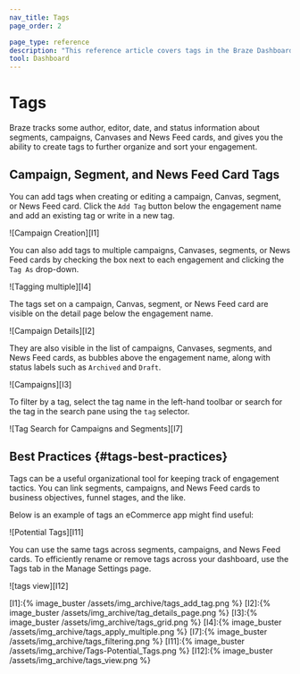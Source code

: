 ```yaml
---
nav_title: Tags
page_order: 2

page_type: reference
description: "This reference article covers tags in the Braze Dashboard, which you can use to further organize and sort your engagement."
tool: Dashboard
---
```

# Tags

Braze tracks some author, editor, date, and status information about segments, campaigns, Canvases and News Feed cards, and gives you the ability to create tags to further organize and sort your engagement.

## Campaign, Segment, and News Feed Card Tags

You can add tags when creating or editing a campaign, Canvas, segment, or News Feed card. Click the `Add Tag` button below the engagement name and add an existing tag or write in a new tag.

![Campaign Creation][I1]

You can also add tags to multiple campaigns, Canvases, segments, or News Feed cards by checking the box next to each engagement and clicking the `Tag As` drop-down.

![Tagging multiple][I4]

The tags set on a campaign, Canvas, segment, or News Feed card are visible on the detail page below the engagement name.

![Campaign Details][I2]

They are also visible in the list of campaigns, Canvases, segments, and News Feed cards, as bubbles above the engagement name, along with status labels such as `Archived` and `Draft`.

![Campaigns][I3]

To filter by a tag, select the tag name in the left-hand toolbar or search for the tag in the search pane using the `tag` selector.

![Tag Search for Campaigns and Segments][I7]

## Best Practices {#tags-best-practices}

Tags can be a useful organizational tool for keeping track of engagement tactics. You can link segments, campaigns, and News Feed cards to business objectives, funnel stages, and the like.

Below is an example of tags an eCommerce app might find useful:

![Potential Tags][I11]

You can use the same tags across segments, campaigns, and News Feed cards. To efficiently rename or remove tags across your dashboard, use the Tags tab in the Manage Settings page.

![tags view][I12]

[I1]:{% image_buster /assets/img_archive/tags_add_tag.png %}
[I2]:{% image_buster /assets/img_archive/tag_details_page.png %}
[I3]:{% image_buster /assets/img_archive/tags_grid.png %}
[I4]:{% image_buster /assets/img_archive/tags_apply_multiple.png %}
[I7]:{% image_buster /assets/img_archive/tags_filtering.png %}
[I11]:{% image_buster /assets/img_archive/Tags-Potential_Tags.png %}
[I12]:{% image_buster /assets/img_archive/tags_view.png %}
